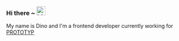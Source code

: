 ### Hi there ~ <img src="https://user-images.githubusercontent.com/1303154/88677602-1635ba80-d120-11ea-84d8-d263ba5fc3c0.gif" width="24px" alt="hi">

My name is Dino and I'm a frontend developer currently working for [PROTOTYP](https://prototyp.digital/)
